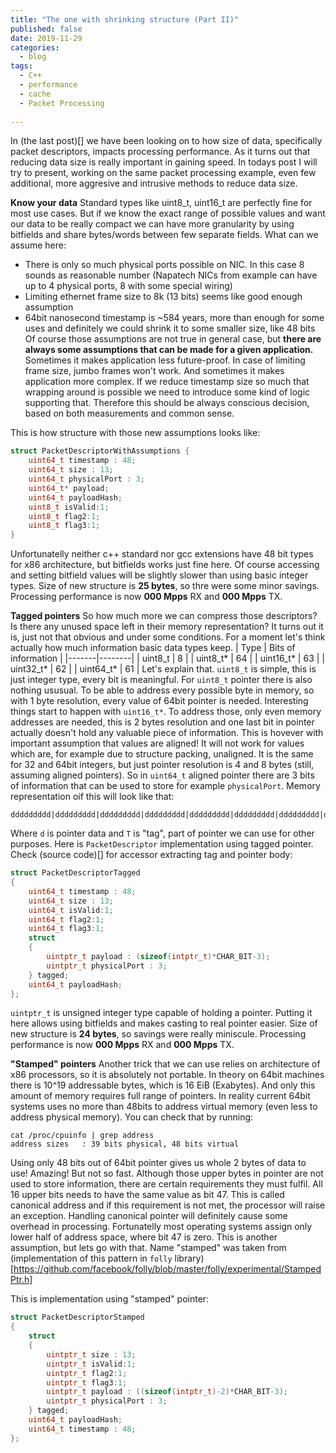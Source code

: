 ```yaml
---
title: "The one with shrinking structure (Part II)"
published: false
date: 2019-11-29
categories:
  - blog
tags:
  - C++
  - performance
  - cache
  - Packet Processing
  
---
```


In (the last post)[] we have been looking on to how size of data, specifically packet descriptors, impacts processing performance. As it turns out that reducing data size is really important in gaining speed. In todays post I will try to present, working on the same packet processing example, even few additional, more aggresive and intrusive methods to reduce data size.


**Know your data**
Standard types like uint8_t, uint16_t are perfectly fine for most use cases. But if we know the exact range of possible values and want our data to be really compact we can have more granularity by using bitfields and share bytes/words between few separate fields.
What can we assume here:
 * There is only so much physical ports possible on NIC. In this case 8 sounds as reasonable number (Napatech NICs from example can have up to 4 physical ports, 8 with some special wiring)
 * Limiting ethernet frame size to 8k (13 bits) seems like good enough assumption
 * 64bit nanosecond timestamp is ~584 years, more than enough for some uses and definitely we could shrink it to some smaller size, like 48 bits
Of course those assumptions are not true in general case, but **there are always some assumptions that can be made for a given application.** Sometimes it makes application less future-proof. In case of limiting frame size, jumbo frames won't work. And sometimes it makes application more complex. If we reduce timestamp size so much that wrapping around is possible we need to introduce some kind of logic supporting that. Therefore this should be always conscious decision, based on both measurements and common sense.

This is how structure with those new assumptions looks like:
```cpp
struct PacketDescriptorWithAssumptions {
	uint64_t timestamp : 48;
	uint64_t size : 13;
	uint64_t physicalPort : 3;
	uint64_t* payload;
	uint64_t payloadHash;
	uint8_t isValid:1;
	uint8_t flag2:1;
	uint8_t flag3:1;
}
```
Unfortunatelly neither c++ standard nor gcc extensions have 48 bit types for x86 architecture, but bitfields works just fine here. Of course accessing and setting bitfield values will be slightly slower than using basic integer types. Size of  new structure is **25 bytes**, so thre were some minor savings. Processing performance is now **000 Mpps** RX and **000 Mpps** TX.

**Tagged pointers**
So how much more we can compress those descriptors? Is there any unused space left in their memory representation? It turns out it is, just not that obvious and under some conditions.
For a moment let's think actually how much information basic data types keep.
| Type | Bits of information |
|-------|--------|
| uint8_t | 8 |
| uint8_t* | 64 |
| uint16_t* | 63 |
| uint32_t* | 62 |
| uint64_t* | 61 |
Let's explain that. `uint8_t` is simple, this is just integer type, every bit is meaningful. For `uint8_t` pointer there is also nothing ususual. To be able to address every possible byte in memory, so with 1 byte resolution, every value of 64bit pointer is needed. Interesting things start to happen with `uint16_t*`. To address those, only even memory addresses are needed, this is 2 bytes resolution and one last bit in pointer actually doesn't hold any valuable piece of information. This is hovever with important assumption that values are aligned! It will not work for values which are, for example due to structure packing, unaligned. It is the same for 32 and 64bit integers, but just pointer resolution is 4 and 8 bytes (still, assuming aligned pointers). So in `uint64_t` aligned pointer there are 3 bits of information that can be used to store for example `physicalPort`. Memory representation oif this will look like that:
```
ddddddddd|ddddddddd|ddddddddd|ddddddddd|ddddddddd|ddddddddd|ddddddddd|dddddTTT
```
Where `d` is pointer data and `T` is "tag", part of pointer we can use for other purposes.
Here is `PacketDescriptor` implementation using tagged pointer. Check (source code)[] for accessor extracting tag and pointer body:
```cpp
struct PacketDescriptorTagged
{
	uint64_t timestamp : 48;
	uint64_t size : 13;
	uint64_t isValid:1;
	uint64_t flag2:1;
	uint64_t flag3:1;
	struct
	{
	    uintptr_t payload : (sizeof(intptr_t)*CHAR_BIT-3);
	    uintptr_t physicalPort : 3;
	} tagged;
	uint64_t payloadHash;
};
```
`uintptr_t` is unsigned integer type capable of holding a pointer. Putting it here allows using bitfields and makes casting to real pointer easier. Size of  new structure is **24 bytes**, so savings were really miniscule. Processing performance is now **000 Mpps** RX and **000 Mpps** TX.

**"Stamped" pointers**
Another trick that we can use relies on architecture of x86 processors, so it is absolutely not portable. In theory on 64bit machines there is 10^19 addressable bytes, which is 16 EiB (Exabytes). And only this amount of memory requires full range of pointers. In reality current 64bit systems uses no more than 48bits to address virtual memory (even less to address physical memory). You can check that by running:
```
cat /proc/cpuinfo | grep address
address sizes   : 39 bits physical, 48 bits virtual
```
Using only 48 bits out of 64bit pointer gives us whole 2 bytes of data to use! Amazing! But not so fast. Although those upper bytes in pointer are not used to store  information, there are certain requirements they must fulfil. All 16 upper bits needs to have the same value as bit 47. This is called canonical address and if this requirement is not met, the processor will raise an exception. Handling canonical pointer will definitely cause some overhead in processing. Fortunatelly most operating systems assign only lower half of address space, where bit 47 is zero. This is another assumption, but lets go with that. Name "stamped" was taken from (implementation of this pattern in `folly` library)[https://github.com/facebook/folly/blob/master/folly/experimental/StampedPtr.h]

This is implementation using "stamped" pointer:
```cpp
struct PacketDescriptorStamped
{
	struct
	{
		uintptr_t size : 13;
		uintptr_t isValid:1;
		uintptr_t flag2:1;
		uintptr_t flag3:1;
	    uintptr_t payload : ((sizeof(intptr_t)-2)*CHAR_BIT-3);
	    uintptr_t physicalPort : 3;
	} tagged;
	uint64_t payloadHash;
	uint64_t timestamp : 48;
};
```
